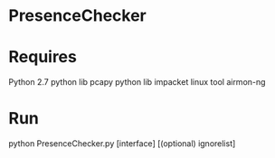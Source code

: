 # PresenceChecker

# Requires 
Python 2.7
python lib pcapy
python lib impacket
linux tool airmon-ng

# Run
python PresenceChecker.py [interface] [(optional) ignorelist]
